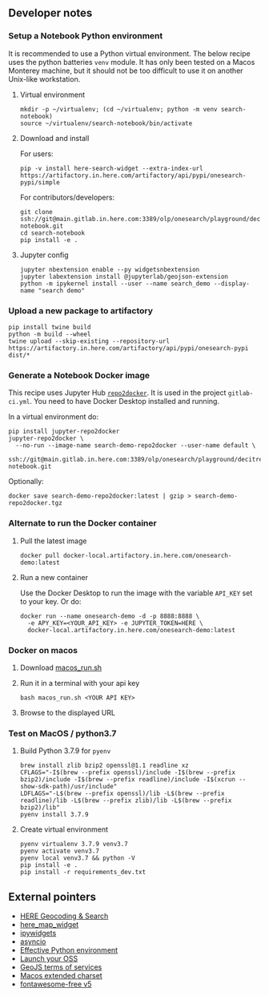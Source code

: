 ## Developer notes

### Setup a Notebook Python environment

It is recommended to use a Python virtual environment. The below recipe uses the python batteries `venv` module.
It has only been tested on a Macos Monterey machine, but it should not be too difficult to use it on another Unix-like workstation.

1. Virtual environment

   ```
   mkdir -p ~/virtualenv; (cd ~/virtualenv; python -m venv search-notebook)
   source ~/virtualenv/search-notebook/bin/activate
   ```

2. Download and install

   For users:

   ```
   pip -v install here-search-widget --extra-index-url https://artifactory.in.here.com/artifactory/api/pypi/onesearch-pypi/simple
   ```

   For contributors/developers:

   ```
   git clone ssh://git@main.gitlab.in.here.com:3389/olp/onesearch/playground/decitre/search-notebook.git
   cd search-notebook
   pip install -e .
   ```

3. Jupyter config

   ```
   jupyter nbextension enable --py widgetsnbextension
   jupyter labextension install @jupyterlab/geojson-extension
   python -m ipykernel install --user --name search_demo --display-name "search demo"
   ```


### Upload a new package to artifactory

   ```
   pip install twine build
   python -m build --wheel
   twine upload --skip-existing --repository-url https://artifactory.in.here.com/artifactory/api/pypi/onesearch-pypi dist/*
   ```

### Generate a Notebook Docker image

This recipe uses Jupyter Hub [`repo2docker`](https://repo2docker.readthedocs.io/en/latest/). 
It is used in the project `gitlab-ci.yml`. You need to have Docker Desktop installed and running.

In a virtual environment do:

   ```
   pip install jupyter-repo2docker
   jupyter-repo2docker \
     --no-run --image-name search-demo-repo2docker --user-name default \
     ssh://git@main.gitlab.in.here.com:3389/olp/onesearch/playground/decitre/search-notebook.git
   ```

Optionally:

   ```
   docker save search-demo-repo2docker:latest | gzip > search-demo-repo2docker.tgz
   ```

### Alternate to run the Docker container

1. Pull the latest image

   ```
   docker pull docker-local.artifactory.in.here.com/onesearch-demo:latest
   ```
2. Run a new container

   Use the Docker Desktop to run the image with the variable `API_KEY` set to your key. Or do:

   ```
   docker run --name onesearch-demo -d -p 8888:8888 \
     -e APY_KEY=<YOUR_API_KEY> -e JUPYTER_TOKEN=HERE \
     docker-local.artifactory.in.here.com/onesearch-demo:latest
   ```

### Docker on macos

1. Download [macos_run.sh](https://main.gitlab.in.here.com/olp/onesearch/playground/decitre/search-notebook/-/blob/master/src/here_search/scripts/here-search-notebooks/macos_run.sh)

2. Run it in a terminal with your api key

   ```
   bash macos_run.sh <YOUR API KEY>
   ```

3. Browse to the displayed URL

### Test on MacOS / python3.7

1. Build Python 3.7.9 for `pyenv`

   ```
   brew install zlib bzip2 openssl@1.1 readline xz
   CFLAGS="-I$(brew --prefix openssl)/include -I$(brew --prefix bzip2)/include -I$(brew --prefix readline)/include -I$(xcrun --show-sdk-path)/usr/include"
   LDFLAGS="-L$(brew --prefix openssl)/lib -L$(brew --prefix readline)/lib -L$(brew --prefix zlib)/lib -L$(brew --prefix bzip2)/lib"
   pyenv install 3.7.9
   ```

2. Create virtual environment

   ```
   pyenv virtualenv 3.7.9 venv3.7
   pyenv activate venv3.7
   pyenv local venv3.7 && python -V
   pip install -e .
   pip install -r requirements_dev.txt
   ```


## External pointers

- [HERE Geocoding & Search](https://developer.here.com/documentation/geocoding-search-api/dev_guide/index.html)
- [here_map_widget](https://here-map-widget-for-jupyter.readthedocs.io/en/latest/index.html)
- [ipywidgets](https://ipywidgets.readthedocs.io/en/latest/index.html)
- [asyncio](https://bbc.github.io/cloudfit-public-docs/asyncio/asyncio-part-1)
- [Effective Python environment](https://realpython.com/effective-python-environment/)
- [Launch your OSS](https://opensource.guide/starting-a-project/#launching-your-own-open-source-project)
- [GeoJS terms of services](https://www.geojs.io/tos/)
- [Macos extended charset](https://www.barcodefaq.com/knowledge-base/mac-extended-ascii-character-chart/)
- [fontawesome-free v5](https://fontawesome.com/v5/search?m=free)